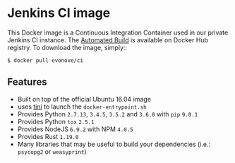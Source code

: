 # Jenkins CI image

This Docker image is a Continuous Integration Container used in our private Jenkins CI instance. The
[Automated Build][1] is available on Docker Hub registry. To download the image, simply::

    $ docker pull evonove/ci


## Features

* Built on top of the official Ubuntu 16.04 image
* uses [tini][2] to launch the `docker-entrypoint.sh`
* Provides Python `2.7.13`, `3.4.5`, `3.5.2` and `3.6.0` with `pip` `9.0.1`
* Provides Python `tox` `2.5.1`
* Provides NodeJS `6.9.2` with NPM `4.0.5`
* Provides Rust `1.19.0`
* Many libraries that may be useful to build your dependencies (i.e.: `psycopg2` or
  `weasyprint`)


[1]: https://hub.docker.com/r/evonove/ci/ "Automated Build"
[2]: https://github.com/krallin/tini "Tini"
